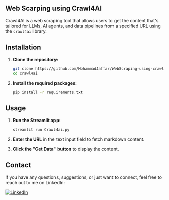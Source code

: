 ## Web Scarping using Crawl4AI

Crawl4AI is a web scraping tool that allows users to get the content that's tailored for LLMs, AI agents, and data pipelines from a specified URL  using the `crawl4ai` library.




## Installation

1. **Clone the repository:**

   ```bash
   git clone https://github.com/MohammadJaffar/WebScraping-using-crawl4ai.git
   cd crawl4ai
   ```

2. **Install the required packages:**

   ```bash
   pip install -r requirements.txt
   ```

## Usage

1. **Run the Streamlit app:**

   ```bash
   streamlit run Crawl4ai.py
   ```

2. **Enter the URL** in the text input field to fetch markdown content.

3. **Click the "Get Data" button** to display the content.


## Contact
If you have any questions, suggestions, or just want to connect, feel free to reach out to me on LinkedIn:

[![LinkedIn](https://img.shields.io/badge/LinkedIn-Connect-blue?style=for-the-badge&logo=linkedin)](https://www.linkedin.com/in/mohammad-alkhatim-9b1770266/)

